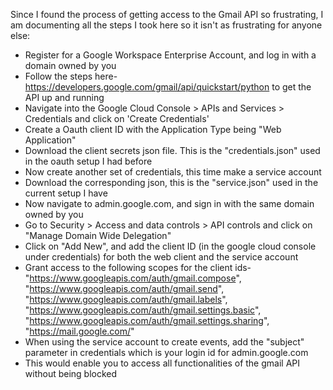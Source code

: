 Since I found the process of getting access to the Gmail API so frustrating, I am documenting all the steps I took here so it isn't as frustrating for anyone else:
- Register for a Google Workspace Enterprise Account, and log in with a domain owned by you
- Follow the steps here- https://developers.google.com/gmail/api/quickstart/python to get the API up and running
- Navigate into the Google Cloud Console > APIs and Services > Credentials and click on 'Create Credentials'
- Create a Oauth client ID with the Application Type being "Web Application"
- Download the client secrets json file. This is the "credentials.json" used in the oauth setup I had before
- Now create another set of credentials, this time make a service account
- Download the corresponding json, this is the "service.json" used in the current setup I have
- Now navigate to admin.google.com, and sign in with the same domain owned by you
- Go to Security > Access and data controls > API controls and click on "Manage Domain Wide Delegation"
- Click on "Add New", and add the client ID (in the google cloud console under credentials) for both the web client and the service account
- Grant access to the following scopes for the client ids- "https://www.googleapis.com/auth/gmail.compose",
        "https://www.googleapis.com/auth/gmail.send",
        "https://www.googleapis.com/auth/gmail.labels",
        "https://www.googleapis.com/auth/gmail.settings.basic",
        "https://www.googleapis.com/auth/gmail.settings.sharing",
        "https://mail.google.com/"
- When using the service account to create events, add the "subject" parameter in credentials which is your login id for admin.google.com 
- This would enable you to access all functionalities of the gmail API without being blocked
